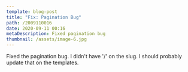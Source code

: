 ```yaml
---
template: blog-post
title: "Fix: Pagination Bug"
path: /2009110016
date: 2020-09-11 00:16
metaDescription: Fixed pagination bug
thumbnail: /assets/image-6.jpg
---
```

Fixed the pagination bug.  I didn't have '/' on the slug.  I should probably update that on the templates.